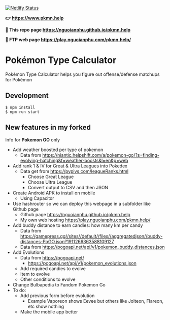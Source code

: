 [![Netlify Status](https://api.netlify.com/api/v1/badges/1673960f-312c-45ac-9e23-43caabe3b5bb/deploy-status)](https://app.netlify.com/sites/pkmn-help/deploys)

**👉 <https://www.pkmn.help>**

**🚀 This repo page <https://nguoianphu.github.io/pkmn.help>**

**🎉 FTP web page <https://play.nguoianphu.com/pkmn.help/>**

# Pokémon Type Calculator

Pokémon Type Calculator helps you figure out offense/defense matchups for Pokémon

## Development

```
$ npm install
$ npm run start
```

## New features in my forked

Info for **Pokemon GO** only

- Add weather boosted per type of pokemon
  - Data from <https://niantic.helpshift.com/a/pokemon-go/?s=finding-evolving-hatching&f=weather-boosts&l=en&p=web>
- Add rank 1 & IV for Great & Ultra Leagues into Pokedex
  - Data get from <https://pvpivs.com/leagueRanks.html>
    - Choose Great League
    - Choose Ultra League
    - Convert output to CSV and then JSON
- Create Android APK to install on mobile
  - Using Capacitor
- Use hashrouter so we can deploy this webpage in a subfolder like Github page
  - Github page <https://nguoianphu.github.io/pkmn.help>
  - My own web hosting <https://play.nguoianphu.com/pkmn.help/>
- Add buddy distance to earn candies: how many km per candy
  - Data from <https://gamepress.gg//sites//default//files//aggregatedjson//buddy-distances-PoGO.json?1911266363588109127>
  - Data from https://pogoapi.net/api/v1/pokemon_buddy_distances.json
- Add Evolutions
  - Data from https://pogoapi.net/
    - https://pogoapi.net/api/v1/pokemon_evolutions.json
  - Add required candies to evolve
  - Item to evolve
  - Other conditions to evolve
- Change Bulbapedia to Fandom Pokemon Go
- To do:
  - Add previous form before evolution
    - Example Vaporeon shows Eevee but others like Jolteon, Flareon, etc show nothing
  - Make the mobile app better